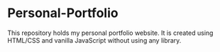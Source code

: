 # Personal-Portfolio
This repository holds my personal portfolio website. It is created using HTML/CSS and vanilla JavaScript without using any library.
